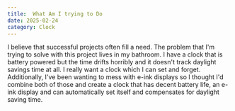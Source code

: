 ```yaml
---
title:  What Am I trying to Do
date: 2025-02-24
category: Clock
---
```

I believe that successful projects often fill a need. The problem that I'm trying to solve with this project lives in my bathroom. I have a clock that is battery powered but the time drifts horribly and it doesn't track daylight savings time at all. I really want a clock which I can set and forget. Additionally, I've been wanting to mess with e-ink displays so I thought I'd combine both of those and create a clock that has decent battery life, an e-ink display and can automatically set itself and compensates for daylight saving time.


